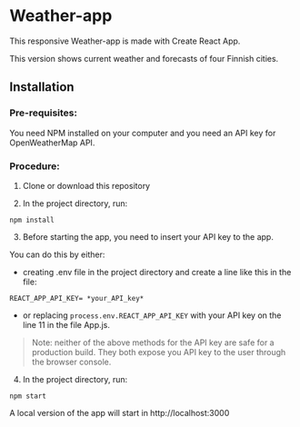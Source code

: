 # Weather-app

This responsive Weather-app is made with Create React App.

This version shows current weather and forecasts of four Finnish cities.

## Installation

### Pre-requisites:

You need NPM installed on your computer and you need an API key for OpenWeatherMap API.

### Procedure:

1. Clone or download this repository

2. In the project directory, run:

`npm install`

3. Before starting the app, you need to insert your API key to the app.

You can do this by either:

- creating .env file in the project directory and create a line like this in the file:

`REACT_APP_API_KEY= *your_API_key*`

- or replacing `process.env.REACT_APP_API_KEY` with your API key on the line 11 in the file App.js.

> Note: neither of the above methods for the API key are safe for a production build. They both expose you API key to the user through the browser console.

4. In the project directory, run:

`npm start`

A local version of the app will start in http://localhost:3000
